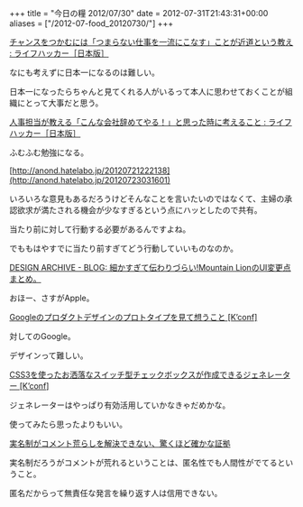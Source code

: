 +++
title = "今日の糧 2012/07/30"
date = 2012-07-31T21:43:31+00:00
aliases = ["/2012-07-food_20120730/"]
+++

  [チャンスをつかむには「つまらない仕事を一流にこなす」ことが近道という教え : ライフハッカー［日本版］](http://www.lifehacker.jp/2012/07/120730myspiwords.html)

なにも考えずに日本一になるのは難しい。

日本一になったらちゃんと見てくれる人がいるって本人に思わせておくことが組織にとって大事だと思う。

  [人事担当が教える「こんな会社辞めてやる！」と思った時に考えること : ライフハッカー［日本版］](http://www.lifehacker.jp/2012/07/120727tanakajiro.html)

ふむふむ勉強になる。

[http://anond.hatelabo.jp/20120721222138](http://anond.hatelabo.jp/20120723031601)

いろいろな意見もあるだろうけどそんなことを言いたいのではなくて、主婦の承認欲求が満たされる機会が少なすぎるという点にハッとしたので共有。

当たり前に対して行動する必要があるんですよね。

でももはやすでに当たり前すぎてどう行動していいものなのか。

  [DESIGN ARCHIVE - BLOG: 細かすぎて伝わりづらい!Mountain LionのUI変更点まとめ。](http://stam-design-stam.blogspot.jp/2012/07/mountain-lionui.html)

おほー、さすがApple。

  [Googleのプロダクトデザインのプロトタイプを見て想うこと [K&#8217;conf]](http://kenz0.s201.xrea.com/weblog/2012/07/google_products_design_concept.html)

対してのGoogle。

デザインって難しい。

  [CSS3を使ったお洒落なスイッチ型チェックボックスが作成できるジェネレーター [K&#8217;conf]](http://kenz0.s201.xrea.com/weblog/2012/07/onoff_flipswitch_html5css3_generator.html)

ジェネレーターはやっぱり有効活用していかなきゃだめかな。

使ってみたら思ったよりもいい。

[実名制がコメント荒らしを解決できない、驚くほど確かな証拠](http://jp.techcrunch.com/2012/07/30/20120729surprisingly-good-evidence-that-real-name-policies-fail-to-improve-comments/)

実名制だろうがコメントが荒れるということは、匿名性でも人間性がでてるということ。

匿名だからって無責任な発言を繰り返す人は信用できない。

